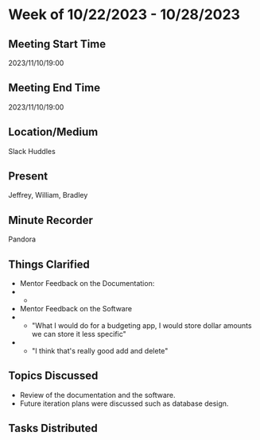 # Week of 10/22/2023 - 10/28/2023

## Meeting Start Time

2023/11/10/19:00

## Meeting End Time

2023/11/10/19:00

## Location/Medium

Slack Huddles

## Present

Jeffrey, William, Bradley

## Minute Recorder

Pandora

## Things Clarified

- Mentor Feedback on the Documentation: 
- - 
- Mentor Feedback on the Software
- - "What I would do for a budgeting app, I would store dollar amounts we can store it less specific"
- - "I think that's really good add and delete"


## Topics Discussed

- Review of the documentation and the software.
- Future iteration plans were discussed such as database design. 

## Tasks Distributed


